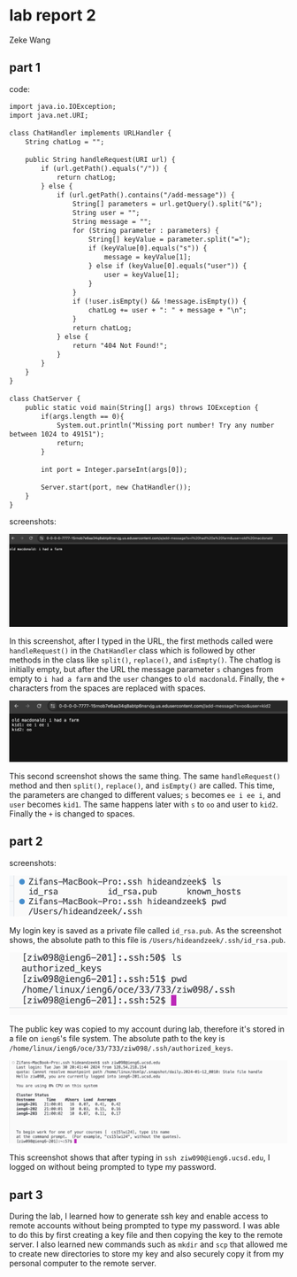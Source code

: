 # lab report 2

Zeke Wang

## part 1

code: 
```
import java.io.IOException;
import java.net.URI;

class ChatHandler implements URLHandler {
    String chatLog = "";

    public String handleRequest(URI url) {
        if (url.getPath().equals("/")) {
            return chatLog;
        } else {
            if (url.getPath().contains("/add-message")) {
                String[] parameters = url.getQuery().split("&");
                String user = "";
                String message = "";
                for (String parameter : parameters) {
                    String[] keyValue = parameter.split("=");
                    if (keyValue[0].equals("s")) {
                        message = keyValue[1];
                    } else if (keyValue[0].equals("user")) {
                        user = keyValue[1];
                    }
                }
                if (!user.isEmpty() && !message.isEmpty()) {
                    chatLog += user + ": " + message + "\n";
                }
                return chatLog;
            } else {
                return "404 Not Found!";
            }
        }
    }
}

class ChatServer {
    public static void main(String[] args) throws IOException {
        if(args.length == 0){
            System.out.println("Missing port number! Try any number between 1024 to 49151");
            return;
        }

        int port = Integer.parseInt(args[0]);

        Server.start(port, new ChatHandler());
    }
}
```

screenshots: 

![Image](p1s1.png)

In this screenshot, after I typed in the URL, the first methods called were `handleRequest()` in the `ChatHandler` class which is followed by other methods in the class like `split()`, `replace()`, and `isEmpty()`. The chatlog is initially empty, but after the URL the message parameter `s` changes from empty to `i had a farm` and the `user` changes to `old macdonald`. Finally, the `+` characters from the spaces are replaced with spaces. 

![Image](p1s2.png)

This second screenshot shows the same thing. The same `handleRequest()` method and then `split()`, `replace()`, and `isEmpty()` are called. This time, the parameters are changed to different values; `s` becomes `ee i ee i`, and `user` becomes `kid1`. The same happens later with `s` to `oo` and user to `kid2`. Finally the `+` is changed to spaces. 

## part 2
screenshots: 

![Image](p2private.png)

My login key is saved as a private file called `id_rsa.pub`. As the screenshot shows, the absolute path to this file is `/Users/hideandzeek/.ssh/id_rsa.pub`.

![Image](p2public.png)

The public key was copied to my account during lab, therefore it's stored in a file on `ieng6`'s file system. The absolute path to the key is `/home/linux/ieng6/oce/33/733/ziw098/.ssh/authorized_keys`.

![Image](p2nopassword.png)

This screenshot shows that after typing in `ssh ziw090@ieng6.ucsd.edu`, I logged on without being prompted to type my password. 

## part 3
During the lab, I learned how to generate ssh key and enable access to remote accounts without being prompted to type my password. I was able to do this by first creating a key file and then copying the key to the remote server. I also learned new commands such as `mkdir` and `scp` that allowed me to create new directories to store my key and also securely copy it from my personal computer to the remote server. 
